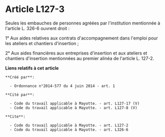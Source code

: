# Article L127-3

Seules les embauches de personnes agréées par l'institution mentionnée à l'article L. 326-6 ouvrent droit : 

1° Aux aides relatives aux contrats d'accompagnement dans l'emploi pour les ateliers et chantiers d'insertion ; 

2° Aux aides financières aux entreprises d'insertion et aux ateliers et chantiers d'insertion mentionnées au premier alinéa
de l'article L. 127-2.

**Liens relatifs à cet article**

	**Créé par**:

	  - Ordonnance n°2014-577 du 4 juin 2014 - art. 1

	**Cité par**:

	  - Code du travail applicable à Mayotte. - art. L127-17 (V)
	  - Code du travail applicable à Mayotte. - art. L127-8 (V)

	**Cite**:

	  - Code du travail applicable à Mayotte. - art. L127-2
	  - Code du travail applicable à Mayotte. - art. L326-6
